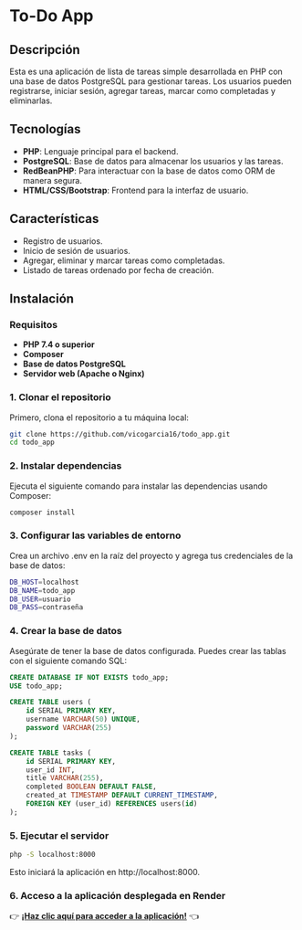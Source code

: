 # To-Do App

## Descripción

Esta es una aplicación de lista de tareas simple desarrollada en PHP con una base de datos PostgreSQL para gestionar tareas. Los usuarios pueden registrarse, iniciar sesión, agregar tareas, marcar como completadas y eliminarlas.

## Tecnologías

- **PHP**: Lenguaje principal para el backend.
- **PostgreSQL**: Base de datos para almacenar los usuarios y las tareas.
- **RedBeanPHP**: Para interactuar con la base de datos como ORM de manera segura.
- **HTML/CSS/Bootstrap**: Frontend para la interfaz de usuario.

## Características

- Registro de usuarios.
- Inicio de sesión de usuarios.
- Agregar, eliminar y marcar tareas como completadas.
- Listado de tareas ordenado por fecha de creación.

## Instalación

### Requisitos

- **PHP 7.4 o superior**
- **Composer**
- **Base de datos PostgreSQL**
- **Servidor web (Apache o Nginx)**

### 1. Clonar el repositorio

Primero, clona el repositorio a tu máquina local:

```bash
git clone https://github.com/vicogarcia16/todo_app.git
cd todo_app
```
### 2. Instalar dependencias

Ejecuta el siguiente comando para instalar las dependencias usando Composer:
```bash
composer install
```

### 3. Configurar las variables de entorno
Crea un archivo .env en la raíz del proyecto y agrega tus credenciales de la base de datos:
```bash
DB_HOST=localhost
DB_NAME=todo_app
DB_USER=usuario
DB_PASS=contraseña
```
### 4. Crear la base de datos
Asegúrate de tener la base de datos configurada. Puedes crear las tablas con el siguiente comando SQL:
```sql
CREATE DATABASE IF NOT EXISTS todo_app;
USE todo_app;

CREATE TABLE users (
    id SERIAL PRIMARY KEY,
    username VARCHAR(50) UNIQUE,
    password VARCHAR(255)
);

CREATE TABLE tasks (
    id SERIAL PRIMARY KEY,
    user_id INT,
    title VARCHAR(255),
    completed BOOLEAN DEFAULT FALSE,
    created_at TIMESTAMP DEFAULT CURRENT_TIMESTAMP,
    FOREIGN KEY (user_id) REFERENCES users(id)
);
```
### 5. Ejecutar el servidor
```bash
php -S localhost:8000
```
Esto iniciará la aplicación en http://localhost:8000.

### 6. Acceso a la aplicación desplegada en Render

👉 **[¡Haz clic aquí para acceder a la aplicación!](https://todo-app-si5e.onrender.com)** 👈


